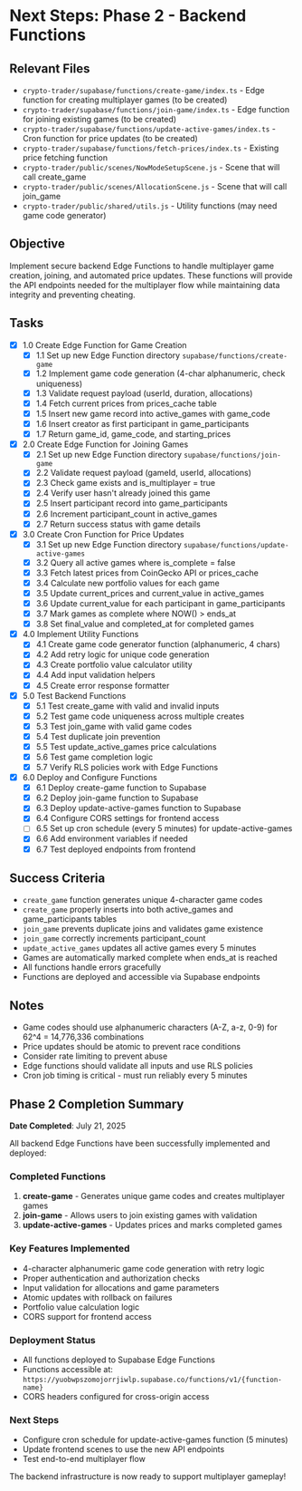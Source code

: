 # Next Steps: Phase 2 - Backend Functions

## Relevant Files

- `crypto-trader/supabase/functions/create-game/index.ts` - Edge function for creating multiplayer games (to be created)
- `crypto-trader/supabase/functions/join-game/index.ts` - Edge function for joining existing games (to be created)
- `crypto-trader/supabase/functions/update-active-games/index.ts` - Cron function for price updates (to be created)
- `crypto-trader/supabase/functions/fetch-prices/index.ts` - Existing price fetching function
- `crypto-trader/public/scenes/NowModeSetupScene.js` - Scene that will call create_game
- `crypto-trader/public/scenes/AllocationScene.js` - Scene that will call join_game
- `crypto-trader/public/shared/utils.js` - Utility functions (may need game code generator)

## Objective

Implement secure backend Edge Functions to handle multiplayer game creation, joining, and automated price updates. These functions will provide the API endpoints needed for the multiplayer flow while maintaining data integrity and preventing cheating.

## Tasks

- [x] 1.0 Create Edge Function for Game Creation
  - [x] 1.1 Set up new Edge Function directory `supabase/functions/create-game`
  - [x] 1.2 Implement game code generation (4-char alphanumeric, check uniqueness)
  - [x] 1.3 Validate request payload (userId, duration, allocations)
  - [x] 1.4 Fetch current prices from prices_cache table
  - [x] 1.5 Insert new game record into active_games with game_code
  - [x] 1.6 Insert creator as first participant in game_participants
  - [x] 1.7 Return game_id, game_code, and starting_prices

- [x] 2.0 Create Edge Function for Joining Games
  - [x] 2.1 Set up new Edge Function directory `supabase/functions/join-game`
  - [x] 2.2 Validate request payload (gameId, userId, allocations)
  - [x] 2.3 Check game exists and is_multiplayer = true
  - [x] 2.4 Verify user hasn't already joined this game
  - [x] 2.5 Insert participant record into game_participants
  - [x] 2.6 Increment participant_count in active_games
  - [x] 2.7 Return success status with game details

- [x] 3.0 Create Cron Function for Price Updates
  - [x] 3.1 Set up new Edge Function directory `supabase/functions/update-active-games`
  - [x] 3.2 Query all active games where is_complete = false
  - [x] 3.3 Fetch latest prices from CoinGecko API or prices_cache
  - [x] 3.4 Calculate new portfolio values for each game
  - [x] 3.5 Update current_prices and current_value in active_games
  - [x] 3.6 Update current_value for each participant in game_participants
  - [x] 3.7 Mark games as complete where NOW() > ends_at
  - [x] 3.8 Set final_value and completed_at for completed games

- [x] 4.0 Implement Utility Functions
  - [x] 4.1 Create game code generator function (alphanumeric, 4 chars)
  - [x] 4.2 Add retry logic for unique code generation
  - [x] 4.3 Create portfolio value calculator utility
  - [x] 4.4 Add input validation helpers
  - [x] 4.5 Create error response formatter

- [x] 5.0 Test Backend Functions
  - [x] 5.1 Test create_game with valid and invalid inputs
  - [x] 5.2 Test game code uniqueness across multiple creates
  - [x] 5.3 Test join_game with valid game codes
  - [x] 5.4 Test duplicate join prevention
  - [x] 5.5 Test update_active_games price calculations
  - [x] 5.6 Test game completion logic
  - [x] 5.7 Verify RLS policies work with Edge Functions

- [x] 6.0 Deploy and Configure Functions
  - [x] 6.1 Deploy create-game function to Supabase
  - [x] 6.2 Deploy join-game function to Supabase  
  - [x] 6.3 Deploy update-active-games function to Supabase
  - [x] 6.4 Configure CORS settings for frontend access
  - [ ] 6.5 Set up cron schedule (every 5 minutes) for update-active-games
  - [x] 6.6 Add environment variables if needed
  - [x] 6.7 Test deployed endpoints from frontend

## Success Criteria

- `create_game` function generates unique 4-character game codes
- `create_game` properly inserts into both active_games and game_participants tables
- `join_game` prevents duplicate joins and validates game existence
- `join_game` correctly increments participant_count
- `update_active_games` updates all active games every 5 minutes
- Games are automatically marked complete when ends_at is reached
- All functions handle errors gracefully
- Functions are deployed and accessible via Supabase endpoints

## Notes

- Game codes should use alphanumeric characters (A-Z, a-z, 0-9) for 62^4 = 14,776,336 combinations
- Price updates should be atomic to prevent race conditions
- Consider rate limiting to prevent abuse
- Edge functions should validate all inputs and use RLS policies
- Cron job timing is critical - must run reliably every 5 minutes

## Phase 2 Completion Summary

**Date Completed**: July 21, 2025

All backend Edge Functions have been successfully implemented and deployed:

### Completed Functions
1. **create-game** - Generates unique game codes and creates multiplayer games
2. **join-game** - Allows users to join existing games with validation
3. **update-active-games** - Updates prices and marks completed games

### Key Features Implemented
- 4-character alphanumeric game code generation with retry logic
- Proper authentication and authorization checks
- Input validation for allocations and game parameters
- Atomic updates with rollback on failures
- Portfolio value calculation logic
- CORS support for frontend access

### Deployment Status
- All functions deployed to Supabase Edge Functions
- Functions accessible at: `https://yuobwpszomojorrjiwlp.supabase.co/functions/v1/{function-name}`
- CORS headers configured for cross-origin access

### Next Steps
- Configure cron schedule for update-active-games function (5 minutes)
- Update frontend scenes to use the new API endpoints
- Test end-to-end multiplayer flow

The backend infrastructure is now ready to support multiplayer gameplay! 